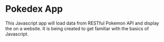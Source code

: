 # Pokedex App

This Javascript app will load data from  RESTful Pokemon API and display the on a website. It is being created to get familiar with the basics of Javascript. 
